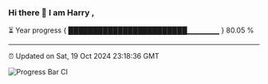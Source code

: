 ### Hi there 👋 I am Harry , 

⏳ Year progress { ████████████████████████▁▁▁▁▁▁ } 80.05 %

---

⏰ Updated on Sat, 19 Oct 2024 23:18:36 GMT

![Progress Bar CI](https://github.com/duykhang68/duykhang68/workflows/Progress%20Bar%20CI/badge.svg)
